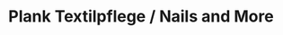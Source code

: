 ---
title: "Plank Textilpflege / Nails and More"
url: /rheinmuenster/plank-textilpflege-nails-and-more/
shop: Wäscherei
---